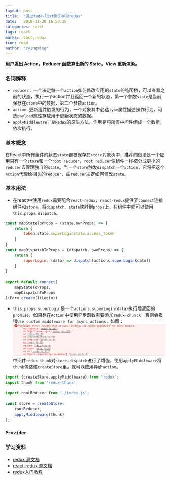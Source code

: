 ```yaml
---
layout: post
title:  "通过todo-list例子学习redux"
date:   2018-11-28 16:50:15
categories: react
tags: react
marks: react,redux
icon: read
author: "zyingming"
---
```

**用户发出 Action，Reducer 函数算出新的 State，View 重新渲染。**

### 名词解释
- `reducer`：一个决定每一个`action`如何修改应用的`state`的纯函数，可以查看之前的状态，执行一个action并且返回一个新的状态，第一个参数`state`是当前保存在`store`中的数据，第二个参数`action`。
- `action`: 更新组件触发的行为，一个对象其中必选`type`属性描述操作行为，可选`payload`属性存放用于更新状态的数据。
- `applyMiddleware``是Redux`的原生方法，作用是将所有中间件组成一个数组，依次执行。
### 基本概念
在React中所有组件的状态`state`都被保存在`store`对象树中，推荐的做法是一个应用只有一个`store`和一个`root reducer`，`root reducer`像组件一样被分成更小的`reducer`去管理独自的`state`。当一个`store`触发`dispatch`一个`action`，它将把这个`action`代理给相关的`reducer`，由`reducer`决定如何修改`state`。

### 基本用法
- 在react中使用`redux`需要配合`react-redux`，`react-redux`提供了`connect`连接组件和`store`，将`dispatch、state`映射到`props`上，在组件中就可以使用`this.props.dispatch`。

```javascript
const mapStateToProps = (state,ownProps) => {
	return {
		token:state.superLoginState.access_token
	}
}
const mapDispatchToProps = (dispatch, ownProps) => {
	return {
		superLogin: (data) => dispatch(actions.superLogin(data))
	}
}

export default connect(
	mapStateToProps,
	mapDispatchToProps
)(Form.create()(Login))
```

- `this.props.superLogin`是一个`actions.superLogin(data)`执行后返回的`promise`，如果想在`Action`中使用异步函数需要添加`redux-chunck`，否则会报错`Use custom middleware for async actions`，如图：
![](/assets/images/pictures/2018-12/redux.jpg)
中间件`redux-thunk`对`store.dispatch`进行了增强，使用`applyMiddleware`将`thunk`包装进`createStore`里，就可以使用异步`action`。

```javascript
import {createStore,applyMiddleware} from 'redux';
import thunk from 'redux-thunk';

import rootReducer from './index.js';

const store = createStore(
	rootReducer,
	applyMiddleware(thunk)
);
```
### `Provider`
### 学习资料
- [redux 源文档](https://redux.js.org/introduction/getting-started)
- [react-redux 源文档](https://react-redux.js.org/introduction/quick-start)
- [redux入门教程](http://www.ruanyifeng.com/blog/2016/09/redux_tutorial_part_two_async_operations.html)





